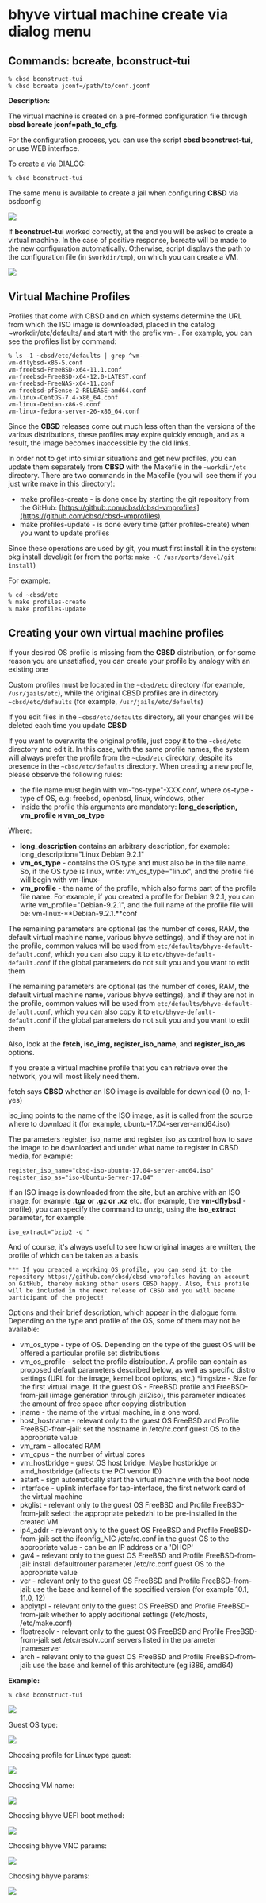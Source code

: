 # bhyve virtual machine create via dialog menu

## Commands: bcreate, bconstruct-tui

```
% cbsd bconstruct-tui
% cbsd bcreate jconf=/path/to/conf.jconf
```

**Description:**

The virtual machine is created on a pre-formed configuration file through **cbsd bcreate jconf=path_to_cfg**.

For the configuration process, you can use the script **cbsd bconstruct-tui**, or use WEB interface.

To create a via DIALOG:

```
% cbsd bconstruct-tui
```

The same menu is available to create a jail when configuring **CBSD** via bsdconfig

![](img/cbsd_syntax3.png)

If **bconstruct-tui** worked correctly, at the end you will be asked to create a virtual machine. In the case of positive response, bcreate will be made to the new configuration automatically. Otherwise, script displays the path to the configuration file (in `$workdir/tmp`), on which you can create a VM.

![](gif/bcreate.gif)

## Virtual Machine Profiles

Profiles that come with CBSD and on which systems determine the URL from which the ISO image is downloaded, placed in the catalog ~workdir/etc/defaults/ and start with the prefix vm-
. For example, you can see the profiles list by command:

```
% ls -1 ~cbsd/etc/defaults | grep ^vm-
vm-dflybsd-x86-5.conf
vm-freebsd-FreeBSD-x64-11.1.conf
vm-freebsd-FreeBSD-x64-12.0-LATEST.conf
vm-freebsd-FreeNAS-x64-11.conf
vm-freebsd-pfSense-2-RELEASE-amd64.conf
vm-linux-CentOS-7.4-x86_64.conf
vm-linux-Debian-x86-9.conf
vm-linux-fedora-server-26-x86_64.conf
```
Since the **CBSD** releases come out much less often than the versions of the various distributions, these profiles may expire quickly enough, and as a result, the image becomes inaccessible by the old links.

In order not to get into similar situations and get new profiles, you can update them separately from **CBSD** with the Makefile in the `~workdir/etc` directory. There are two commands in the Makefile (you will see them if you just write make in this directory):

*  make profiles-create - is done once by starting the git repository from the GitHub: [https://github.com/cbsd/cbsd-vmprofiles](https://github.com/cbsd/cbsd-vmprofiles)
*  make profiles-update - is done every time (after profiles-create) when you want to update profiles

Since these operations are used by git, you must first install it in the system: pkg install devel/git (or from the ports: `make -C /usr/ports/devel/git install`)

For example:

```
% cd ~cbsd/etc
% make profiles-create
% make profiles-update
```
## Creating your own virtual machine profiles

 If your desired OS profile is missing from the **CBSD** distribution, or for some reason you are unsatisfied, you can create your profile by analogy with an existing one

Custom profiles must be located in the `~cbsd/etc` directory (for example, `/usr/jails/etc`), while the original CBSD profiles are in directory `~cbsd/etc/defaults` (for example, `/usr/jails/etc/defaults`)

If you edit files in the `~cbsd/etc/defaults` directory, all your changes will be deleted each time you update **CBSD**

If you want to overwrite the original profile, just copy it to the `~cbsd/etc` directory and edit it. In this case, with the same profile names, the system will always prefer the profile from the `~cbsd/etc` directory, despite its presence in the `~cbsd/etc/defaults` directory.
When creating a new profile, please observe the following rules:

* the file name must begin with vm-"os-type"-XXX.conf, where os-type - type of OS, e.g: freebsd, openbsd, linux, windows, other
* Inside the profile this arguments are mandatory: **long_description, vm_profile и vm_os_type**

Where:

* **long_description** contains an arbitrary description, for example: long_description="Linux Debian 9.2.1"
* **vm_os_type** - contains the OS type and must also be in the file name. So, if the OS type is linux, write: vm_os_type="linux", and the profile file will begin with vm-linux-
* **vm_profile** - the name of the profile, which also forms part of the profile file name. For example, if you created a profile for Debian 9.2.1, you can write vm_profile="Debian-9.2.1", and the full name of the profile file will be: vm-linux-**Debian-9.2.1.**conf

The remaining parameters are optional (as the number of cores, RAM, the default virtual machine name, various bhyve settings), and if they are not in the profile, common values will be used from `etc/defaults/bhyve-default-default.conf`, which you can also copy it to `etc/bhyve-default-default.conf` if the global parameters do not suit you and you want to edit them

 The remaining parameters are optional (as the number of cores, RAM, the default virtual machine name, various bhyve settings), and if they are not in the profile, common values will be used from `etc/defaults/bhyve-default-default.conf`, which you can also copy it to `etc/bhyve-default-default.conf` if the global parameters do not suit you and you want to edit them

Also, look at the **fetch, iso_img, register_iso_name**, and **register_iso_as** options.

If you create a virtual machine profile that you can retrieve over the network, you will most likely need them.

fetch says **CBSD** whether an ISO image is available for download (0-no, 1-yes)

iso_img points to the name of the ISO image, as it is called from the source where to download it (for example, ubuntu-17.04-server-amd64.iso)

The parameters register_iso_name and register_iso_as control how to save the image to be downloaded and under what name to register in CBSD media, for example:

```
register_iso_name="cbsd-iso-ubuntu-17.04-server-amd64.iso"
register_iso_as="iso-Ubuntu-Server-17.04"
```

If an ISO image is downloaded from the site, but an archive with an ISO image, for example **.tgz or .gz or .xz** etc. (for example, the **vm-dflybsd** - profile), you can specify the command to unzip, using the **iso_extract** parameter, for example:

```
iso_extract="bzip2 -d "
```
And of course, it's always useful to see how original images are written, the profile of which can be taken as a basis.

```
*** If you created a working OS profile, you can send it to the repository https://github.com/cbsd/cbsd-vmprofiles having an account on GitHub, thereby making other users CBSD happy. Also, this profile will be included in the next release of CBSD and you will become participant of the project!
```
Options and their brief description, which appear in the dialogue form. Depending on the type and profile of the OS, some of them may not be available:

* vm_os_type - type of OS. Depending on the type of the guest OS will be offered a particular profile set distributions
* vm_os_profile - select the profile distribution. A profile can contain as proposed default parameters described below, as well as specific distro settings (URL for the image, kernel boot options, etc.)
*imgsize - Size for the first virtual image. If the guest OS - FreeBSD profile and FreeBSD-from-jail (image generation through jail2iso), this parameter indicates the amount of free space after copying distribution
* jname - the name of the virtual machine, in a one word.
* host_hostname - relevant only to the guest OS FreeBSD and Profile FreeBSD-from-jail: set the hostname in /etc/rc.conf guest OS to the appropriate value
* vm_ram - allocated RAM
* vm_cpus - the number of virtual cores
* vm_hostbridge - guest OS host bridge. Maybe hostbridge or amd_hostbridge (affects the PCI vendor ID)
* astart - sign automatically start the virtual machine with the boot node
* interface - uplink interface for tap-interface, the first network card of the virtual machine
* pkglist - relevant only to the guest OS FreeBSD and Profile FreeBSD-from-jail: select the appropriate pekedzhi to be pre-installed in the created VM
* ip4_addr - relevant only to the guest OS FreeBSD and Profile FreeBSD-from-jail: set the ifconfig_NIC /etc/rc.conf in the guest OS to the appropriate value - can be an IP address or a 'DHCP'
* gw4 - relevant only to the guest OS FreeBSD and Profile FreeBSD-from-jail: install defaultrouter parameter /etc/rc.conf guest OS to the appropriate value
* ver - relevant only to the guest OS FreeBSD and Profile FreeBSD-from-jail: use the base and kernel of the specified version (for example 10.1, 11.0, 12)
* applytpl - relevant only to the guest OS FreeBSD and Profile FreeBSD-from-jail: whether to apply additional settings (/etc/hosts, /etc/make.conf)
* floatresolv - relevant only to the guest OS FreeBSD and Profile FreeBSD-from-jail: set /etc/resolv.conf servers listed in the parameter jnameserver
* arch - relevant only to the guest OS FreeBSD and Profile FreeBSD-from-jail: use the base and kernel of this architecture (eg i386, amd64)

**Example:**

```
% cbsd bconstruct-tui
```
![](img/bcreate7.png)

Guest OS type:

![](img/bcreate8.png)

Choosing profile for Linux type guest:

![](img/bcreate9.png)

Choosing VM name:

![](img/bcreate10.png)

Choosing bhyve UEFI boot method:

![](img/bcreate11.png)

Choosing bhyve VNC params:


![](img/bcreate12.png)

Choosing bhyve params:

![](img/bcreate13.png)

